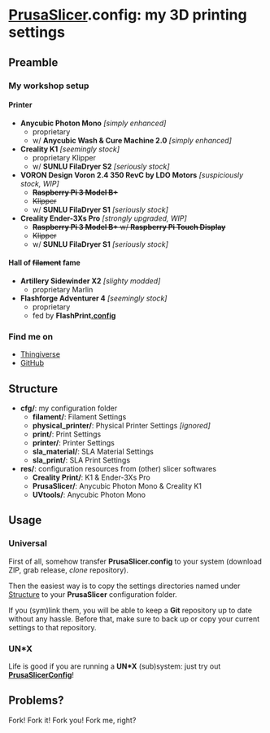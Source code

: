 # [PrusaSlicer](https://github.com/prusa3d/PrusaSlicer).config: my 3D printing settings

## Preamble

### My workshop setup

#### Printer

- **Anycubic Photon Mono** *[simply enhanced]*
    - proprietary
    - w/ **Anycubic Wash & Cure Machine 2.0** *[simply enhanced]*
- **Creality K1** *[seemingly stock]*
    - proprietary Klipper
    - w/ **SUNLU FilaDryer S2** *[seriously stock]*
- **VORON Design Voron 2.4 350 RevC by LDO Motors** *[suspiciously stock, WIP]*
    - ~~**Raspberry Pi 3 Model B+**~~
    - ~~Klipper~~
    - w/ **SUNLU FilaDryer S1** *[seriously stock]*
- **Creality Ender-3Xs Pro** *[strongly upgraded, WIP]*
    - ~~**Raspberry Pi 3 Model B+** w/ **Raspberry Pi Touch Display**~~
    - ~~Klipper~~
    - w/ **SUNLU FilaDryer S1** *[seriously stock]*

#### Hall of ~~filament~~ fame

- **Artillery Sidewinder X2** *[slighty modded]*
    - proprietary Marlin
- **Flashforge Adventurer 4** *[seemingly stock]*
    - proprietary
    - fed by **FlashPrint[.config](https://github.com/R2-G2/FlashPrint.config)**

### Find me on

- [Thingiverse](https://www.thingiverse.com/r2g2de)
- [GitHub](https://github.com/R2-G2)

## Structure

- **cfg/**: my configuration folder
    - **filament/**: Filament Settings
    - **physical_printer/**: Physical Printer Settings *[ignored]*
    - **print/**: Print Settings
    - **printer/**: Printer Settings
    - **sla_material/**: SLA Material Settings
    - **sla_print/**: SLA Print Settings
- **res/**: configuration resources from (other) slicer softwares
    - **Creality Print/**: K1 & Ender-3Xs Pro
    - **PrusaSlicer/**: Anycubic Photon Mono & Creality K1
    - **UVtools/**: Anycubic Photon Mono

## Usage

### Universal

First of all, somehow transfer **PrusaSlicer.config** to your system (download ZIP, grab release, *clone* repository).

Then the easiest way is to copy the settings directories named under [Structure](#structure) to your **PrusaSlicer**
configuration folder.

If you (sym)link them, you will be able to keep a **Git** repository up to date without any hassle. Before that, make
sure to back up or copy your current settings to that repository.

### UN*X

Life is good if you are running a **UN\*X** (sub)system: just try out
**[PrusaSlicerConfig](https://github.com/R2-G2/PrusaSlicerConfig)**!

## Problems?

Fork! Fork it! Fork you! Fork me, right?
